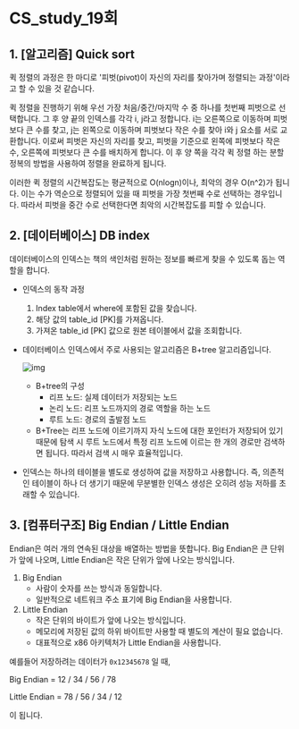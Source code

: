 # CS_study_19회

## 1. [알고리즘] Quick sort

퀵 정렬의 과정은 한 마디로 '피벗(pivot)이 자신의 자리를 찾아가며 정렬되는 과정'이라고 할 수 있을 것 같습니다.

퀵 정렬을 진행하기 위해 우선 가장 처음/중간/마지막 수 중 하나를 첫번째 피벗으로 선택합니다. 그 후 양 끝의 인덱스를 각각 i, j라고 정합니다. i는 오른쪽으로 이동하며 피벗보다 큰 수를 찾고, j는 왼쪽으로 이동하며 피벗보다 작은 수를 찾아 i와 j 요소를 서로 교환합니다. 이로써 피벗은 자신의 자리를 찾고, 피벗을 기준으로 왼쪽에 피벗보다 작은 수, 오른쪽에 피벗보다 큰 수를 배치하게 합니다. 이 후 양 쪽을 각각 퀵 정렬 하는 분할정복의 방법을 사용하여 정렬을 완료하게 됩니다.

이러한 퀵 정렬의 시간복잡도는 평균적으로 O(nlogn)이나, 최악의 경우 O(n^2)가 됩니다. 이는 수가 역순으로 정렬되어 있을 때 피벗을 가장 첫번째 수로 선택하는 경우입니다. 따라서 피벗을 중간 수로 선택한다면 최악의 시간복잡도를 피할 수 있습니다.



## 2. [데이터베이스] DB index

데이터베이스의 인덱스는 책의 색인처럼 원하는 정보를 빠르게 찾을 수 있도록 돕는 역할을 합니다.

- 인덱스의 동작 과정

  1. Index table에서 where에 포함된 값을 찾습니다.
  2. 해당 값의 table_id [PK]를 가져옵니다.
  3. 가져온 table_id [PK] 값으로 원본 테이블에서 값을 조회합니다.

- 데이터베이스 인덱스에서 주로 사용되는 알고리즘은 B+tree 알고리즘입니다.

  ![img](https://www-cdn.qwertee.io/media/uploads/btree.png)

  - B+tree의 구성
    - 리프 노드: 실제 데이터가 저장되는 노드
    - 논리 노드: 리프 노드까지의 경로 역할을 하는 노드
    - 루트 노드: 경로의 출발점 노드
  - B+Tree는 리프 노드에 이르기까지 자식 노드에 대한 포인터가 저장되어 있기 때문에 탐색 시 루트 노드에서 특정 리프 노드에 이르는 한 개의 경로만 검색하면 됩니다. 따라서 검색 시 매우 효율적입니다.

- 인덱스는 하나의 테이블을 별도로 생성하여 값을 저장하고 사용합니다. 즉, 의존적인 테이블이 하나 더 생기기 때문에 무분별한 인덱스 생성은 오히려 성능 저하를 초래할 수 있습니다. 



## 3. [컴퓨터구조] Big Endian / Little Endian

Endian은 여러 개의 연속된 대상을 배열하는 방법을 뜻합니다. Big Endian은 큰 단위가 앞에 나오며, Little Endian은 작은 단위가 앞에 나오는 방식입니다.

1. Big Endian
   - 사람이 숫자를 쓰는 방식과 동일합니다.
   - 일반적으로 네트워크 주소 표기에 Big Endian을 사용합니다.
2. Little Endian
   - 작은 단위의 바이트가 앞에 나오는 방식입니다.
   - 메모리에 저장된 값의 하위 바이트만 사용할 때 별도의 계산이 필요 없습니다.
   - 대표적으로 x86 아키텍처가 Little Endian을 사용합니다.

예를들어 저장하려는 데이터가 `0x12345678` 일 때,

Big Endian = 12 / 34 / 56 / 78

Little Endian = 78 / 56 / 34 / 12

이 됩니다.

